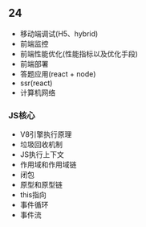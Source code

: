 ## 24
- 移动端调试(H5、hybrid)
- 前端监控
- 前端性能优化(性能指标以及优化手段)
- 前端部署
- 答题应用(react + node)
- ssr(react)
- 计算机网络

### JS核心
- V8引擎执行原理
- 垃圾回收机制
- JS执行上下文
- 作用域和作用域链
- 闭包
- 原型和原型链
- this指向
- 事件循环
- 事件流
